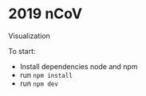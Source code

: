 # 2019 nCoV

Visualization

To start:
 - Install dependencies node and npm
 - run `npm install`
 - run `npm dev` 